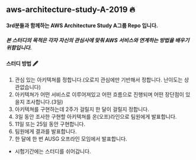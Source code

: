## aws-architecture-study-A-2019 🔥

#### 3rd분들과 함께하는 AWS Architecture Study A그룹 Repo 입니다.

##### 본 스터디의 목적은 각자 자신의 관심사에 맞춰 AWS 서비스와 연계하는 방법을 배우기 위함입니다.

#### 스터디 방법 🖋

1. 관심 있는 아키텍쳐를 정합니다.(오로지 관심에만 기반해서 정합니다. 난이도는 상관없습니다)
2. 아키텍쳐가 어떤 서비스로 이루어져있고 어떤 흐름으로 진행되며 어떤 장단점이 있을지 조사합니다.(3일)
3. 아키텍쳐를 구현하는데 2주가 걸릴지 한 달이 걸릴지 정합니다.
4. 3일 동안 조사한 구현할 아키텍쳐를 온(오프)라인으로 팀원에게 발표합니다.
5. 11일 또는 25일 동안 구현합니다.
6. 팀원에게 결과를 발표합니다.
7. 한 달에 한 번 AUSG 오프라인 모임에서 발표합니다.

* 시험기간에는 스터디를 쉬어갑니다.
